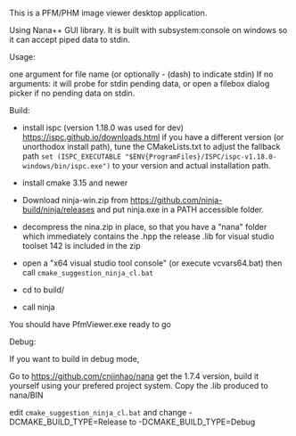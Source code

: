 This is a PFM/PHM image viewer desktop application.

Using Nana++ GUI library.
It is built with subsystem:console on windows so it can accept piped data to stdin.

Usage:

one argument for file name (or optionally - (dash) to indicate stdin)
If no arguments: it will probe for stdin pending data, or open a filebox dialog picker if no pending data on stdin.

Build:

 - install ispc (version 1.18.0 was used for dev) https://ispc.github.io/downloads.html
if you have a different version (or unorthodox install path), tune the CMakeLists.txt to adjust the fallback path `set (ISPC_EXECUTABLE "$ENV{ProgramFiles}/ISPC/ispc-v1.18.0-windows/bin/ispc.exe")` to your version and actual installation path.
 - install cmake 3.15 and newer
 - Download ninja-win.zip from https://github.com/ninja-build/ninja/releases and put ninja.exe in a PATH accessible folder.
 - decompress the nina.zip in place, so that you have a "nana" folder which immediately contains the .hpp
the release .lib for visual studio toolset 142 is included in the zip
 - open a "x64 visual studio tool console" (or execute vcvars64.bat)
then call
`cmake_suggestion_ninja_cl.bat`

 - cd to build/
 - call ninja

You should have PfmViewer.exe ready to go


Debug:

If you want to build in debug mode,

Go to https://github.com/cnjinhao/nana get the 1.7.4 version, build it yourself using your prefered project system.
Copy the .lib produced to nana/BIN

edit `cmake_suggestion_ninja_cl.bat` and change -DCMAKE_BUILD_TYPE=Release to -DCMAKE_BUILD_TYPE=Debug